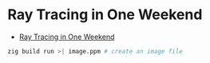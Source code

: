 # Ray Tracing in One Weekend

- [Ray Tracing in One Weekend](https://raytracing.github.io/books/RayTracingInOneWeekend.html)

```sh
zig build run >| image.ppm # create an image file
```
